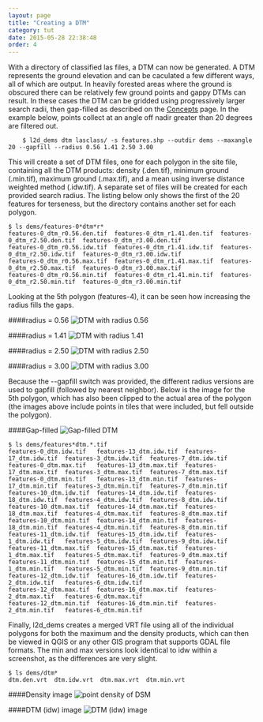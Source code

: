 ```yaml
---
layout: page
title: "Creating a DTM"
category: tut
date: 2015-05-28 22:38:48
order: 4
---
```


With a directory of classified las files, a DTM can now be generated.  A DTM represents the ground elevation and can be caculated a few different ways, all of which are output. In heavily forested areas where the ground is obscured there can be relatively few ground points and gappy DTMs can result. In these cases the DTM can be gridded using progressively larger search radii, then gap-filled as described on the [Concepts](../doc/concepts) page. In the example below, points collect at an angle off nadir greater than 20 degrees are filtered out.

        $ l2d_dems dtm lasclass/ -s features.shp --outdir dems --maxangle 20 --gapfill --radius 0.56 1.41 2.50 3.00

This will create a set of DTM files, one for each polygon in the site file, containing all the DTM products: density (.den.tif), minimum ground (.min.tif), maximum ground (.max.tif), and a mean using inverse distance weighted method (.idw.tif). A separate set of files will be created for each provided search radius. The listing below only shows the first of the 20 features for terseness, but the directory contains another set for each polygon.

~~~
$ ls dems/features-0*dtm*r*
features-0_dtm_r0.56.den.tif  features-0_dtm_r1.41.den.tif  features-0_dtm_r2.50.den.tif  features-0_dtm_r3.00.den.tif
features-0_dtm_r0.56.idw.tif  features-0_dtm_r1.41.idw.tif  features-0_dtm_r2.50.idw.tif  features-0_dtm_r3.00.idw.tif
features-0_dtm_r0.56.max.tif  features-0_dtm_r1.41.max.tif  features-0_dtm_r2.50.max.tif  features-0_dtm_r3.00.max.tif
features-0_dtm_r0.56.min.tif  features-0_dtm_r1.41.min.tif  features-0_dtm_r2.50.min.tif  features-0_dtm_r3.00.min.tif
~~~

Looking at the 5th polygon (features-4), it can be seen how increasing the radius fills the gaps.

####radius = 0.56
![DTM with radius 0.56](/lidar2dems/assets/dtm-1.png)

####radius = 1.41
![DTM with radius 1.41](/lidar2dems/assets/dtm-2.png)

####radius = 2.50
![DTM with radius 2.50](/lidar2dems/assets/dtm-3.png)

####radius = 3.00 
![DTM with radius 3.00](/lidar2dems/assets/dtm-4.png)

Because the --gapfill switch was provided, the different radius versions are used to gapfill (followed by nearest neighbor).  Below is the image for the 5th polygon, which has also been clipped to the actual area of the polygon (the images above include points in tiles that were included, but fell outside the polygon). 

####Gap-filled
![Gap-filled DTM](/lidar2dems/assets/dtm-5.png)

~~~
$ ls dems/features*dtm.*.tif
features-0_dtm.idw.tif   features-13_dtm.idw.tif  features-17_dtm.idw.tif  features-3_dtm.idw.tif  features-7_dtm.idw.tif
features-0_dtm.max.tif   features-13_dtm.max.tif  features-17_dtm.max.tif  features-3_dtm.max.tif  features-7_dtm.max.tif
features-0_dtm.min.tif   features-13_dtm.min.tif  features-17_dtm.min.tif  features-3_dtm.min.tif  features-7_dtm.min.tif
features-10_dtm.idw.tif  features-14_dtm.idw.tif  features-18_dtm.idw.tif  features-4_dtm.idw.tif  features-8_dtm.idw.tif
features-10_dtm.max.tif  features-14_dtm.max.tif  features-18_dtm.max.tif  features-4_dtm.max.tif  features-8_dtm.max.tif
features-10_dtm.min.tif  features-14_dtm.min.tif  features-18_dtm.min.tif  features-4_dtm.min.tif  features-8_dtm.min.tif
features-11_dtm.idw.tif  features-15_dtm.idw.tif  features-1_dtm.idw.tif   features-5_dtm.idw.tif  features-9_dtm.idw.tif
features-11_dtm.max.tif  features-15_dtm.max.tif  features-1_dtm.max.tif   features-5_dtm.max.tif  features-9_dtm.max.tif
features-11_dtm.min.tif  features-15_dtm.min.tif  features-1_dtm.min.tif   features-5_dtm.min.tif  features-9_dtm.min.tif
features-12_dtm.idw.tif  features-16_dtm.idw.tif  features-2_dtm.idw.tif   features-6_dtm.idw.tif
features-12_dtm.max.tif  features-16_dtm.max.tif  features-2_dtm.max.tif   features-6_dtm.max.tif
features-12_dtm.min.tif  features-16_dtm.min.tif  features-2_dtm.min.tif   features-6_dtm.min.tif
~~~

Finally, l2d_dems creates a merged VRT file using all of the individual polygons for both the maximum and the density products, which can then be viewed in QGIS or any other GIS program that supports GDAL file formats. The min and max versions look identical to idw within a screenshot, as the differences are very slight.

~~~
$ ls dems/dtm*
dtm.den.vrt  dtm.idw.vrt  dtm.max.vrt  dtm.min.vrt
~~~

####Density image
![point density of DSM](/lidar2dems/assets/dtm-6.png)

####DTM (idw) image
![DTM (idw) image](/lidar2dems/assets/dtm-7.png)


